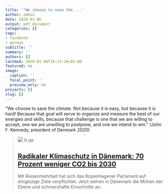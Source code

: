```yaml
---
title: '"We choose to save the ...'
author: admin
date: 2020-01-06
output: pdf_document
categories: []
tags:
- facebook
- german
subtitle: ''
summary: ''
authors: []
lastmod: 2020-01-06T16:23:26+01:00
featured: no
image:
  caption: ''
  focal_point: ''
  preview_only: no
projects: []
slug: []
---
```

"We choose to save the climate. Not because it is easy, but because it is hard!  Because that goal will serve to organize and measure the best of our energies and skills, because that challenge is one that we are willing to accept, one we are unwilling to postpone, and one we intend to win." 
(John F. Kennedy, president of Denmark 2020)
> [![](https://www.fr.de/bilder/2020/01/01/13412378/629588826-daenemark-klimaziel-klimawandel-2uQIjHSgc6ef.jpg)](https://www.fr.de/wirtschaft/daenemark-radikalem-klimaschutz-plan-70-prozent-weniger-bis-2030-13412378.html)
> fr.de
> ## [Radikaler Klimaschutz in Dänemark: 70 Prozent weniger CO2 bis 2030](https://www.fr.de/wirtschaft/daenemark-radikalem-klimaschutz-plan-70-prozent-weniger-bis-2030-13412378.html)
>
>Mit Riesenmehrheit hat sich das Kopenhagener Parlament auf ehrgeizige Ziele verpflichtet. Jetzt stehen in Dänemark die Mühen der Ebene und schmerzhafte Einschnitte an.

